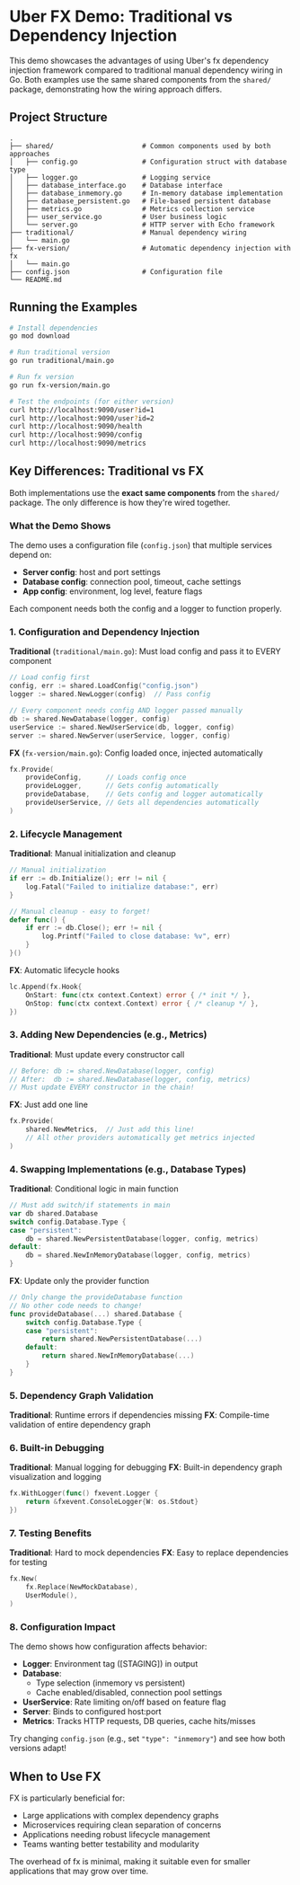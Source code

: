 # Uber FX Demo: Traditional vs Dependency Injection

This demo showcases the advantages of using Uber's fx dependency injection framework compared to traditional manual dependency wiring in Go. Both examples use the same shared components from the `shared/` package, demonstrating how the wiring approach differs.

## Project Structure

```
.
├── shared/                      # Common components used by both approaches
│   ├── config.go                # Configuration struct with database type
│   ├── logger.go                # Logging service
│   ├── database_interface.go    # Database interface
│   ├── database_inmemory.go     # In-memory database implementation
│   ├── database_persistent.go   # File-based persistent database
│   ├── metrics.go               # Metrics collection service
│   ├── user_service.go          # User business logic
│   └── server.go                # HTTP server with Echo framework
├── traditional/                 # Manual dependency wiring
│   └── main.go     
├── fx-version/                  # Automatic dependency injection with fx
│   └── main.go
├── config.json                  # Configuration file
└── README.md
```

## Running the Examples

```bash
# Install dependencies
go mod download

# Run traditional version
go run traditional/main.go

# Run fx version  
go run fx-version/main.go

# Test the endpoints (for either version)
curl http://localhost:9090/user?id=1
curl http://localhost:9090/user?id=2
curl http://localhost:9090/health
curl http://localhost:9090/config
curl http://localhost:9090/metrics
```

## Key Differences: Traditional vs FX

Both implementations use the **exact same components** from the `shared/` package. The only difference is how they're wired together.

### What the Demo Shows

The demo uses a configuration file (`config.json`) that multiple services depend on:
- **Server config**: host and port settings
- **Database config**: connection pool, timeout, cache settings  
- **App config**: environment, log level, feature flags

Each component needs both the config and a logger to function properly.

### 1. Configuration and Dependency Injection
**Traditional** (`traditional/main.go`): Must load config and pass it to EVERY component
```go
// Load config first
config, err := shared.LoadConfig("config.json")
logger := shared.NewLogger(config)  // Pass config

// Every component needs config AND logger passed manually
db := shared.NewDatabase(logger, config)
userService := shared.NewUserService(db, logger, config)
server := shared.NewServer(userService, logger, config)
```

**FX** (`fx-version/main.go`): Config loaded once, injected automatically
```go
fx.Provide(
    provideConfig,      // Loads config once
    provideLogger,      // Gets config automatically
    provideDatabase,    // Gets config and logger automatically
    provideUserService, // Gets all dependencies automatically
)
```

### 2. Lifecycle Management
**Traditional**: Manual initialization and cleanup
```go
// Manual initialization
if err := db.Initialize(); err != nil {
    log.Fatal("Failed to initialize database:", err)
}

// Manual cleanup - easy to forget!
defer func() {
    if err := db.Close(); err != nil {
        log.Printf("Failed to close database: %v", err)
    }
}()
```

**FX**: Automatic lifecycle hooks
```go
lc.Append(fx.Hook{
    OnStart: func(ctx context.Context) error { /* init */ },
    OnStop: func(ctx context.Context) error { /* cleanup */ },
})
```

### 3. Adding New Dependencies (e.g., Metrics)
**Traditional**: Must update every constructor call
```go
// Before: db := shared.NewDatabase(logger, config)
// After:  db := shared.NewDatabase(logger, config, metrics)
// Must update EVERY constructor in the chain!
```

**FX**: Just add one line
```go
fx.Provide(
    shared.NewMetrics,  // Just add this line!
    // All other providers automatically get metrics injected
)
```

### 4. Swapping Implementations (e.g., Database Types)
**Traditional**: Conditional logic in main function
```go
// Must add switch/if statements in main
var db shared.Database
switch config.Database.Type {
case "persistent":
    db = shared.NewPersistentDatabase(logger, config, metrics)
default:
    db = shared.NewInMemoryDatabase(logger, config, metrics)
}
```

**FX**: Update only the provider function
```go
// Only change the provideDatabase function
// No other code needs to change!
func provideDatabase(...) shared.Database {
    switch config.Database.Type {
    case "persistent":
        return shared.NewPersistentDatabase(...)
    default:
        return shared.NewInMemoryDatabase(...)
    }
}
```

### 5. Dependency Graph Validation
**Traditional**: Runtime errors if dependencies missing
**FX**: Compile-time validation of entire dependency graph

### 6. Built-in Debugging
**Traditional**: Manual logging for debugging
**FX**: Built-in dependency graph visualization and logging
```go
fx.WithLogger(func() fxevent.Logger {
    return &fxevent.ConsoleLogger{W: os.Stdout}
})
```

### 7. Testing Benefits
**Traditional**: Hard to mock dependencies
**FX**: Easy to replace dependencies for testing
```go
fx.New(
    fx.Replace(NewMockDatabase),
    UserModule(),
)
```

### 8. Configuration Impact
The demo shows how configuration affects behavior:
- **Logger**: Environment tag ([STAGING]) in output
- **Database**: 
  - Type selection (inmemory vs persistent)
  - Cache enabled/disabled, connection pool settings
- **UserService**: Rate limiting on/off based on feature flag
- **Server**: Binds to configured host:port
- **Metrics**: Tracks HTTP requests, DB queries, cache hits/misses

Try changing `config.json` (e.g., set `"type": "inmemory"`) and see how both versions adapt!

## When to Use FX

FX is particularly beneficial for:
- Large applications with complex dependency graphs
- Microservices requiring clean separation of concerns
- Applications needing robust lifecycle management
- Teams wanting better testability and modularity

The overhead of fx is minimal, making it suitable even for smaller applications that may grow over time.